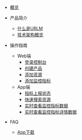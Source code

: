 * [概览](/urlm/README)
  
* 产品简介
    * [什么是URLM](/urlm/introduction/whaturlmis)
    * [技术架构概览](/urlm/introduction/architecture)
* 操作指南
    * Web端 
        * [登录控制台](/urlm/guide/console/login_console) 
        * [创建产品](/urlm/guide/console/add_product)
        * [添加资源](/urlm/guide/console/add_resource)
        * [添加监控指标](/urlm/guide/console/add_metric)
    * App端 
        * [指标上报状态](/urlm/guide/app/metric_report_status)
        * [快速搜索资源](/urlm/guide/app/quick_search_res)
        * [实时查看监控指标数据](/urlm/guide/app/metric_data)
        * [实时查看监控指标详情数据](/urlm/guide/app/metric_data_detail)
* FAQ
    * [App下载](/urlm/faq/app_download)
  